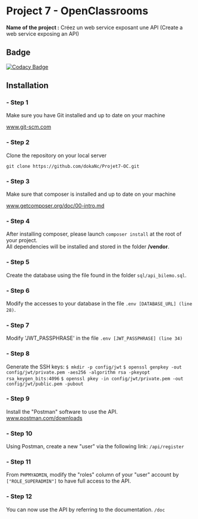 # Project 7 - OpenClassrooms
**Name of the project :** Créez un web service exposant une API (Create a web service exposing an API)

## Badge

[![Codacy Badge](https://app.codacy.com/project/badge/Grade/7442a45be8344f659760f35a5d7ca000)](https://www.codacy.com/manual/dokaNc/Projet7-OC/dashboard?utm_source=github.com&amp;utm_medium=referral&amp;utm_content=dokaNc/Projet7-OC&amp;utm_campaign=Badge_Grade)

## Installation
### - Step 1  
Make sure you have Git installed and up to date on your machine

www.git-scm.com  
### - Step 2

Clone the repository on your local server

``git clone https://github.com/dokaNc/Projet7-OC.git``  

### - Step 3

Make sure that composer is installed and up to date on your machine

www.getcomposer.org/doc/00-intro.md  

### - Step 4

After installing composer, please launch ``composer install`` at the root of your project.  
All dependencies will be installed and stored in the folder **/vendor**.

### - Step 5  

Create the database using the file found in the folder ``sql/api_bilemo.sql``.  

### - Step 6  

Modify the accesses to your database in the file ``.env [DATABASE_URL] (line 28)``.  

### - Step 7

Modify 'JWT_PASSPHRASE' in the file ``.env [JWT_PASSPHRASE] (line 34)``

### - Step 8

Generate the SSH keys:
``$ mkdir -p config/jwt``
``$ openssl genpkey -out config/jwt/private.pem -aes256 -algorithm rsa -pkeyopt rsa_keygen_bits:4096``
``$ openssl pkey -in config/jwt/private.pem -out config/jwt/public.pem -pubout``

### - Step 9  

Install the "Postman" software to use the API.
www.postman.com/downloads

### - Step 10  

Using Postman, create a new "user" via the following link: ``/api/register``  

### - Step 11  

From ``PHPMYADMIN``, modify the "roles" column of your "user" account by ``["ROLE_SUPERADMIN"]`` to have full access to the API.   

### - Step 12

You can now use the API by referring to the documentation.
``/doc``
